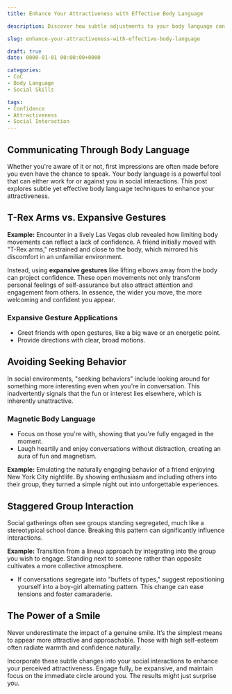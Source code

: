 ```yaml
---
title: Enhance Your Attractiveness with Effective Body Language

description: Discover how subtle adjustments to your body language can elevate your confidence and make you more attractive in social settings.

slug: enhance-your-attractiveness-with-effective-body-language

draft: true
date: 0000-01-01 00:00:00+0000

categories:
- CoC
- Body Language
- Social Skills

tags:
- Confidence
- Attractiveness
- Social Interaction
---
```


## Communicating Through Body Language

Whether you're aware of it or not, first impressions are often made before you even have the chance to speak. Your body language is a powerful tool that can either work for or against you in social interactions. This post explores subtle yet effective body language techniques to enhance your attractiveness.

## T-Rex Arms vs. Expansive Gestures

**Example:** Encounter in a lively Las Vegas club revealed how limiting body movements can reflect a lack of confidence. A friend initially moved with "T-Rex arms," restrained and close to the body, which mirrored his discomfort in an unfamiliar environment.

Instead, using **expansive gestures** like lifting elbows away from the body can project confidence. These open movements not only transform personal feelings of self-assurance but also attract attention and engagement from others. In essence, the wider you move, the more welcoming and confident you appear.

### Expansive Gesture Applications

- Greet friends with open gestures, like a big wave or an energetic point.
- Provide directions with clear, broad motions.

## Avoiding Seeking Behavior

In social environments, "seeking behaviors" include looking around for something more interesting even when you're in conversation. This inadvertently signals that the fun or interest lies elsewhere, which is inherently unattractive.

### Magnetic Body Language

- Focus on those you're with, showing that you're fully engaged in the moment.
- Laugh heartily and enjoy conversations without distraction, creating an aura of fun and magnetism.

**Example:** Emulating the naturally engaging behavior of a friend enjoying New York City nightlife. By showing enthusiasm and including others into their group, they turned a simple night out into unforgettable experiences.

## Staggered Group Interaction

Social gatherings often see groups standing segregated, much like a stereotypical school dance. Breaking this pattern can significantly influence interactions.

**Example:** Transition from a lineup approach by integrating into the group you wish to engage. Standing next to someone rather than opposite cultivates a more collective atmosphere.

- If conversations segregate into "buffets of types," suggest repositioning yourself into a boy-girl alternating pattern. This change can ease tensions and foster camaraderie.

## The Power of a Smile

Never underestimate the impact of a genuine smile. It’s the simplest means to appear more attractive and approachable. Those with high self-esteem often radiate warmth and confidence naturally.

Incorporate these subtle changes into your social interactions to enhance your perceived attractiveness. Engage fully, be expansive, and maintain focus on the immediate circle around you. The results might just surprise you.
